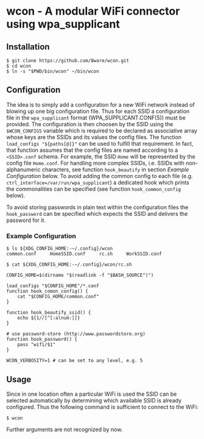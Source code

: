 wcon - A modular WiFi connector using wpa_supplicant
====================================================

Installation
------------

	$ git clone https://github.com/8ware/wcon.git
	$ cd wcon
	$ ln -s "$PWD/bin/wcon" ~/bin/wcon

Configuration
-------------

The idea is to simply add a configuration for a new WiFi network instead of
blowing up one big configuration file. Thus for each SSID a configuration file
in the `wpa_supplicant` format (WPA_SUPPLICANT.CONF(5)) must be provided. The
configuration is then choosen by the SSID using the `$WCON_CONFIGS` variable
which is required to be declared as associative array whose keys are the SSIDs
and its values the config files. The function `load_configs "${paths[@]}"` can
be used to fulfill that requirement. In fact, that function assumes that the
config files are named according to a `<SSID>.conf` schema. For example, the
SSID `Home` will be represented by the config file `Home.conf`. For handling
more complex SSIDs, i.e. SSIDs with non-alphanumeric characters, see function
`hook_beautify` in section _Example Configuration_ below. To avoid adding the
common config to each file (e.g. `ctrl_interface=/var/run/wpa_supplicant`) a
dedicated hook which prints the commonalities can be specified (see function
`hook_common_config` below).

To avoid storing passwords in plain text within the configuration files the
`hook_password` can be specified which expects the SSID and delivers the
password for it.

### Example Configuration

	$ ls ${XDG_CONFIG_HOME:-~/.config}/wcon
	common.conf     HomeSSID.conf     rc.sh     WorkSSID.conf

	$ cat ${XDG_CONFIG_HOME:-~/.config}/wcon/rc.sh

	CONFIG_HOME=$(dirname "$(readlink -f "$BASH_SOURCE")")

	load_configs "$CONFIG_HOME"/*.conf
	function hook_comon_config() {
		cat "$CONFIG_HOME/common.conf"
	}

	function hook_beautify_ssid() {
		echo ${1//[^[:alnum:]]}
	}

	# use password-store (http://www.passwordstore.org)
	function hook_password() {
		pass "wifi/$1"
	}

	WCON_VERBOSITY=1 # can be set to any level, e.g. 5

Usage
-----

Since in one location often a particular WiFi is used the SSID can be selected
automatically by determining which available SSID is already configured. Thus
the following command is sufficient to connect to the WiFi:

	$ wcon

Further arguments are not recognized by now.

